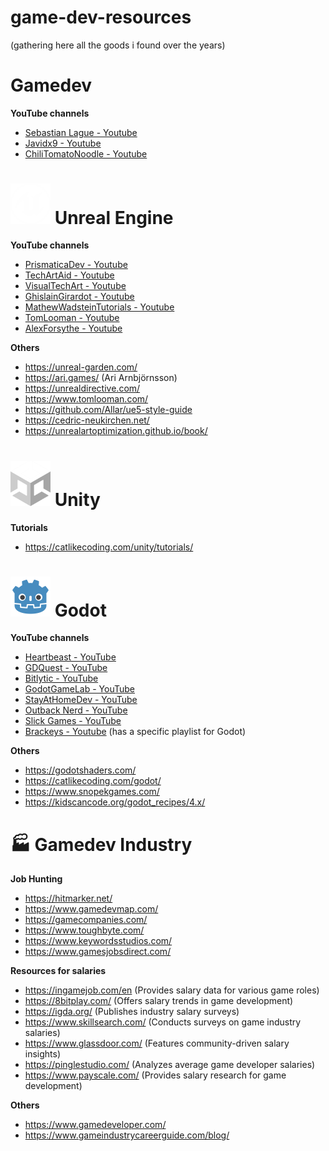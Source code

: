 # game-dev-resources
(gathering here all the goods i found over the years)

# Gamedev

**YouTube channels**
 - [Sebastian Lague - Youtube](https://www.youtube.com/user/Cercopithecan)
 - [Javidx9 - Youtube](https://www.youtube.com/c/javidx9)
 - [ChiliTomatoNoodle - Youtube](https://www.youtube.com/@ChiliTomatoNoodle)

# <img src="icons/ue_logo.png" alt="ue_logo" width="64"/> Unreal Engine

**YouTube channels**
 - [PrismaticaDev - Youtube](https://www.youtube.com/c/prismaticadev)
 - [TechArtAid - Youtube](https://www.youtube.com/@TechArtAid)
 - [VisualTechArt - Youtube](https://www.youtube.com/@VisualTechArt)
 - [GhislainGirardot - Youtube](https://www.youtube.com/@ghislaingirardot)
 - [MathewWadsteinTutorials - Youtube](https://www.youtube.com/mathewwadsteintutorials)
 - [TomLooman - Youtube](https://www.youtube.com/@tom.looman)
 - [AlexForsythe - Youtube](https://www.youtube.com/@AlexForsythe)

**Others**
 - https://unreal-garden.com/
 - https://ari.games/ (Ari Arnbjörnsson)
 - https://unrealdirective.com/
 - https://www.tomlooman.com/
 - https://github.com/Allar/ue5-style-guide
 - https://cedric-neukirchen.net/
 - https://unrealartoptimization.github.io/book/

# <img src="icons/UnityLogo.png" alt="unity_logo" width="64"/> Unity

**Tutorials**
 - https://catlikecoding.com/unity/tutorials/

# <img src="icons/256px-Godot_icon.svg.png" alt="godot_logo" width="64"/> Godot

**YouTube channels**
 - [Heartbeast - YouTube](https://www.youtube.com/@uheartbeast)
 - [GDQuest - YouTube](https://www.youtube.com/@Gdquest/videos)
 - [Bitlytic - YouTube](https://www.youtube.com/@Bitlytic/videos)
 - [GodotGameLab - YouTube](https://www.youtube.com/@godotgamelab/videos)
 - [StayAtHomeDev - YouTube](https://www.youtube.com/@stayathomedev)
 - [Outback Nerd - YouTube](https://www.youtube.com/@OutbackNerd/videos)
 - [Slick Games - YouTube](https://www.youtube.com/@stingly)
 - [Brackeys - Youtube](https://www.youtube.com/user/Brackeys) (has a specific playlist for Godot)

**Others**
 - https://godotshaders.com/
 - https://catlikecoding.com/godot/
 - https://www.snopekgames.com/
 - https://kidscancode.org/godot_recipes/4.x/

# :factory: Gamedev Industry

**Job Hunting**
 - https://hitmarker.net/
 - https://www.gamedevmap.com/
 - https://gamecompanies.com/
 - https://www.toughbyte.com/
 - https://www.keywordsstudios.com/
 - https://www.gamesjobsdirect.com/

**Resources for salaries**
 - https://ingamejob.com/en (Provides salary data for various game roles)
 - https://8bitplay.com/ (Offers salary trends in game development)
 - https://igda.org/ (Publishes industry salary surveys)
 - https://www.skillsearch.com/ (Conducts surveys on game industry salaries)
 - https://www.glassdoor.com/ (Features community-driven salary insights)
 - https://pinglestudio.com/ (Analyzes average game developer salaries)
 - https://www.payscale.com/ (Provides salary research for game development)

**Others**
 - https://www.gamedeveloper.com/
 - https://www.gameindustrycareerguide.com/blog/

